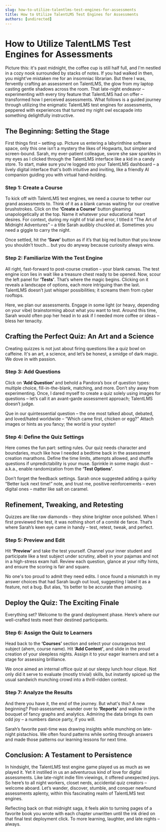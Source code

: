 ```yaml
---
slug: how-to-utilize-talentlms-test-engines-for-assessments
title: How to Utilize TalentLMS Test Engines for Assessments
authors: [undirected]
---
```



# How to Utilize TalentLMS Test Engines for Assessments

Picture this: it's past midnight, the coffee cup is still half full, and I'm nestled in a cozy nook surrounded by stacks of notes. If you had walked in then, you might’ve mistaken me for an insomniac librarian. But there I was, fervently crafting an assessment on TalentLMS, the glow from my laptop casting gentle shadows across the room. That late-night endeavor – experimenting with every tiny feature that TalentLMS had on offer – transformed how I perceived assessments. What follows is a guided journey through utilizing the enigmatic TalentLMS test engines for assessments, peppered with experiences that turned my night owl escapade into something delightfully instructive.

## The Beginning: Setting the Stage

First things first – setting up. Picture us entering a labyrinthine software space, only this one isn’t a mystery the likes of Hogwarts, but simpler and screen-bound. Sarah, my ever-patient colleague, swore she saw sparkles in my eyes as I clicked through the TalentLMS interface like a kid in a candy store. To start, make sure you're logged into your TalentLMS dashboard – a lively digital interface that's both intuitive and inviting, like a friendly AI companion guiding you with virtual hand-holding.

### Step 1: Create a Course

To kick off with TalentLMS test engines, we need a course to tether our grand assessments to. Think of it as a blank canvas waiting for our creative brushstrokes. Click on the **‘Create a Course’** button gleaming unapologetically at the top. Name it whatever your educational heart desires. For context, during my night of trial and error, I titled it “The Art of Midnight Adventures” – a title Sarah audibly chuckled at. Sometimes you need a giggle to carry the night.

Once settled, hit the **‘Save’** button as if it’s that big red button that you know you shouldn't touch... but you do anyway because curiosity always wins.

### Step 2: Familiarize With the Test Engine

All right, fast-forward to post-course creation – your blank canvas. The test engine icon lies in wait like a treasure chest ready to be opened. Now, scour the left panel for **‘Tests’**. That’s where the magic begins. Clicking on it reveals a landscape of options, each more intriguing than the last. TalentLMS doesn’t just whisper possibilities; it screams them from cyber rooftops.

Here, we plan our assessments. Engage in some light (or heavy, depending on your vibe) brainstorming about what you want to test. Around this time, Sarah would often pop her head in to ask if I needed more coffee or ideas – bless her tenacity.

## Crafting the Perfect Quiz: An Art and a Science

Creating quizzes is not just about firing questions like a quiz bowl on caffeine. It's an art, a science, and let’s be honest, a smidge of dark magic. We dove in with passion.

### Step 3: Add Questions

Click on **‘Add Question’** and behold a Pandora’s box of question types: multiple choice, fill-in-the-blank, matching, and more. Don’t shy away from experimenting. Once, I dared myself to create a quiz solely using images for questions – let’s call it an avant-garde assessment approach; TalentLMS doesn’t judge.

Que in our quintessential question – the one most talked about, debated, and loved/hated worldwide – “Which came first, chicken or egg?" Attach images or hints as you fancy; the world is your oyster!

### Step 4: Define the Quiz Settings

Here comes the fun part: setting rules. Our quiz needs character and boundaries, much like how I needed a bedtime back in the assessment creation marathons. Define the time limits, attempts allowed, and shuffle questions if unpredictability is your muse. Sprinkle in some magic dust – a.k.a., enable randomization from the **‘Test Options’**.

Don’t forget the feedback settings. Sarah once suggested adding a quirky “Better luck next time!” note, and trust me, positive reinforcements – even digital ones – matter like salt on caramel.

## Refinement, Tweaking, and Retesting

Quizzes are like raw diamonds – they shine brighter once polished. When I first previewed the test, it was nothing short of a comité de farce. That’s where Sarah’s keen eye came in handy – test, retest, tweak, and perfect.

### Step 5: Preview and Edit

Hit **‘Preview’** and take the test yourself. Channel your inner student and participate like a test subject under scrutiny, albeit in your pajamas and not in a high-stress exam hall. Review each question, glance at your nifty hints, and ensure the scoring is fair and square. 

No one's too proud to admit they need edits. I once found a mismatch in my answer choices that had Sarah laugh out loud, suggesting I label it as a feature, not a bug. But alas, 'tis better to be accurate than amusing.

## Deploy the Quiz: The Exciting Finale

Everything set? Welcome to the grand deployment phase. Here’s where our well-crafted tests meet their destined participants. 

### Step 6: Assign the Quiz to Learners

Head back to the **‘Courses’** section and select your courageous test subject (ahem, course name). Hit **‘Add Content’**, and slide in the proud creation of your sleepless nights. Assign it to your eager learners and set a stage for assessing brilliance. 

We once aimed an internal office quiz at our sleepy lunch hour clique. Not only did it serve to evaluate (mostly trivial) skills, but instantly spiced up the usual sandwich munching crowd into a thrill-ridden contest.

### Step 7: Analyze the Results 

And there you have it, the end of the journey. But what's this? A new beginning? Post-assessment, wander over to **‘Reports’** and wallow in the bouquet of fancy graphs and analytics. Admiring the data brings its own odd joy – a numbers dance party, if you will.

Sarah’s favorite past-time was drawing insights while munching on late-night pistachios. We often found patterns while sorting through answers and made those patterns our learning lessons for next time.

## Conclusion: A Testament to Persistence

In hindsight, the TalentLMS test engine game played us as much as we played it. Yet it instilled in us an adventurous kind of love for digital assessments. Like late-night indie film viewings, it offered unexpected joys. So here’s to all night workers, closet nerds, accidental quiz creators – welcome aboard. Let’s wander, discover, stumble, and conquer newfound assessments aplenty, within this fascinating realm of TalentLMS test engines.

Reflecting back on that midnight saga, it feels akin to turning pages of a favorite book you wrote with each chapter unwritten until the ink dried on that final test deployment click. To more learning, laughter, and late nights – always.